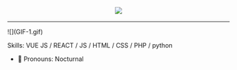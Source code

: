 <p align="center">
<a href="https://github.com/Nocturnal-OFC">
<img height="160" src="https://github-readme-stats.vercel.app/api?username=Nocturnal-OFC&show_icons=true&include_all_commits=true&theme=react&cache_seconds=3200&hide_border=true" />
</a></p>
  <hr>
<p align="center">
<a href="https://guthub.com/Nocturnal-OFC"
<img height="160" width="300" src="https://github-readme-stats.vercel.app/api/top-langs/?username=Nocturnal-OFC&layout=compact&theme=react&hide_border=true" />
</a></p>
![](GIF-1.gif)

Skills: VUE JS / REACT / JS / HTML / CSS / PHP / python

- 🔭 Pronouns: Nocturnal
